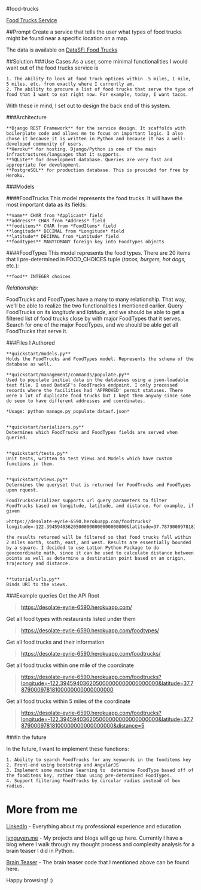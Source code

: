 #food-trucks

[Food Trucks Service](https://desolate-eyrie-6590.herokuapp.com/)

##Prompt
Create a service that tells the user what types of food trucks might be found near a specific location on a map.

The data is available on [DataSF: Food Trucks](https://data.sfgov.org/Economy-and-Community/Mobile-Food-Facility-Permit/rqzj-sfat?)

##Solution
###Use Cases
As a user, some minimal functionalities I would want out of the food trucks service is
```
1. The ability to look at food truck options within .5 miles, 1 mile, 5 miles, etc. from exactly where I currently am.
2. The ability to procure a list of food trucks that serve the type of food that I want to eat right now. For example, today, I want tacos.
```
With these in mind, I set out to design the back end of this system. 

###Architecture
```
**Django REST Framework** for the service design. It scaffolds with boilerplate code and allows me to focus on important logic. I also chose it because it is written in Python and because it has a well-developed community of users.
**Heroku** for hosting. Django/Python is one of the main infrastructures/languages that it supports.
**SQLite** for development database. Queries are very fast and appropriate for development.
**PostgreSQL** for production database. This is provided for free by Heroku.
```

###Models

####FoodTrucks
This model represents the food trucks. It will have the most important data as its fields:
```
**name** CHAR from *Applicant* field
**address** CHAR from *Address* field
**fooditems** CHAR from *FoodItems* field
**longitude** DECIMAL from *Longitude* field
**latitude** DECIMAL from *Latitude* field
**foodtypes** MANYTOMANY foreign key into FoodTypes objects
```

####FoodTypes
This model represents the food types. There are 20 items that I pre-determined in FOOD_CHOICES tuple (*tacos, burgers, hot dogs,* etc.):
```
**food** INTEGER choices
```



*Relationship:*

FoodTrucks and FoodTypes have a many to many relationship. That way, we'll be able to realize the two functionalities I mentioned earlier. Query FoodTrucks on its *longitude* and *latitude*, and we should be able to get a filtered list of food trucks close by with major FoodTypes that it serves. Search for one of the major FoodTypes, and we should be able get all FoodTrucks that serve it.


###Files I Authored
```
**quickstart/models.py**
Holds the FoodTrucks and FoodTypes model. Represents the schema of the database as well.

**quickstart/management/commands/populate.py**
Used to populate initial data in the databases using a json-loadable text file. I used DataSF's FoodTrucks endpoint. I only processed records where the facilities had 'APPROVED' permit statuses. There were a lot of duplicate food trucks but I kept them anyway since some do seem to have different addresses and coordinates.

*Usage: python manage.py populate datasf.json* 


**quickstart/serializers.py**
Determines which FoodTrucks and FoodTypes fields are served when queried. 


**quickstart/tests.py**
Unit tests, written to test Views and Models which have custom functions in them.


**quickstart/views.py**
Determines the queryset that is returned for FoodTrucks and FoodTypes upon rquest.

FoodTrucksSerializer supports url query parameters to filter FoodTrucks based on longitude, latitude, and distance. For example, if given

>https://desolate-eyrie-6590.herokuapp.com/foodtrucks?longitude=-122.394594036205000000000000000000&latitude=37.787900097818100000000000000000&distance=2

the results returned will be filtered so that food trucks fall within 2 miles north, south, east, and west. Results are essentially bounded by a square. I decided to use LatLon Python Package to do geocoordinate math, since it can be used to calculate distance between points as well as determine a destination point based on an origin, trajectory and distance.


**tutorial/urls.py**
Binds URI to the views.
```

###Example queries
Get the API Root
>https://desolate-eyrie-6590.herokuapp.com/

Get all food types with restaurants listed under them
>https://desolate-eyrie-6590.herokuapp.com/foodtypes/

Get all food trucks and their information
>https://desolate-eyrie-6590.herokuapp.com/foodtrucks/

Get all food trucks within one mile of the coordinate
>https://desolate-eyrie-6590.herokuapp.com/foodtrucks?longitude=-122.394594036205000000000000000000&latitude=37.787900097818100000000000000000

Get all food trucks within 5 miles of the coordinate
>https://desolate-eyrie-6590.herokuapp.com/foodtrucks?longitude=-122.394594036205000000000000000000&latitude=37.787900097818100000000000000000&distance=5

###In the future

In the future, I want to implement these functions:
```
1. Ability to search FoodTrucks for any keywords in the fooditems key
2. Front-end using bootstrap and AngularJS
3. Implement some machine learning to  determine FoodType based off of the fooditems key, rather than using pre-determined FoodTypes.
4. Support filtering FoodTrucks by circular radius instead of box radius.
```

# More from me
[LinkedIn](https://www.linkedin.com/in/lynguyen60) - Everything about my professional experience and education

[lynguyen.me](http://www.lynguyen.me) - My projects and blogs will go up here. Currently I have a blog where I walk through my thought process and complexity analysis for a brain teaser I did in Python.

[Brain Teaser](https://github.com/lxn2/coding-challenges/blob/master/ExtraHop-knight-move-words-soln.py) - The brain teaser code that I mentioned above can be found here.

Happy browsing! :)